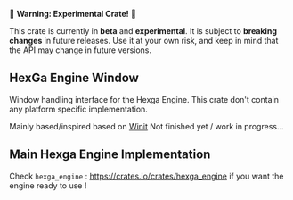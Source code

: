 🚧 **Warning: Experimental Crate!** 🚧

This crate is currently in **beta** and **experimental**.
It is subject to **breaking changes** in future releases.
Use it at your own risk, and keep in mind that the API may change in future versions.

## HexGa Engine Window

Window handling interface for the Hexga Engine.
This crate don't contain any platform specific implementation.

Mainly based/inspired based on [Winit](https://crates.io/crates/winit)
Not finished yet / work in progress...

## Main Hexga Engine Implementation

Check `hexga_engine` : https://crates.io/crates/hexga_engine if you want the engine ready to use !